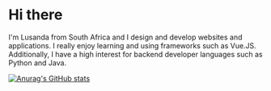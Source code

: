 # Hi there 
I'm Lusanda from South Africa and I design and develop websites and applications. I really enjoy learning and using frameworks such as Vue.JS. Additionally, I have a high interest for backend developer languages such as Python and Java. 

[![Anurag's GitHub stats](https://github-readme-stats.vercel.app/api?username=LusandaTsilana)](https://github.com/anuraghazra/github-readme-stats)
